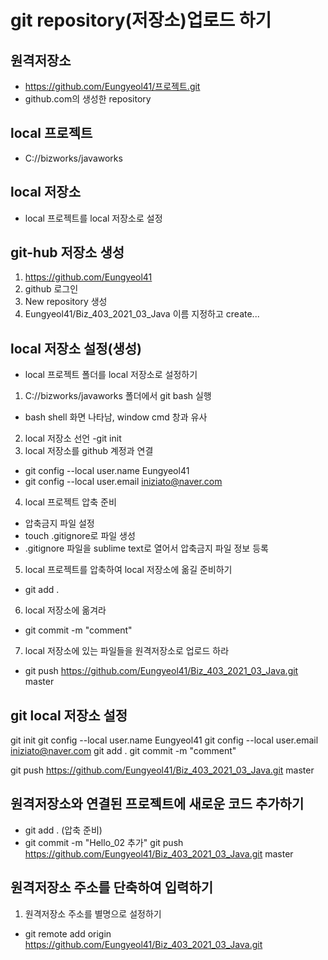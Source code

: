 # git repository(저장소)업로드 하기
## 원격저장소
* https://github.com/Eungyeol41/프로젝트.git
* github.com의 생성한 repository

## local 프로젝트

* C://bizworks/javaworks

## local 저장소 
* local 프로젝트를 local 저장소로 설정

## git-hub 저장소 생성
1. https://github.com/Eungyeol41
2. github 로그인
3. New repository 생성
4. Eungyeol41/Biz_403_2021_03_Java 이름 지정하고 create...

## local 저장소 설정(생성)
* local 프로젝트 폴더를 local 저장소로 설정하기
1. C://bizworks/javaworks 폴더에서 git bash 실행
- bash shell 화면 나타남, window cmd 창과 유사
2. local 저장소 선언
-git init
3. local 저장소를 github 계정과 연결
* git config --local user.name Eungyeol41
* git config --local user.email iniziato@naver.com
4. local 프로젝트 압축 준비
* 압축금지 파일 설정
* touch .gitignore로 파일 생성
* .gitignore 파일을 sublime text로 열어서 압축금지 파일 정보 등록

5. local 프로젝트를 압축하여 local 저장소에 옮길 준비하기
* git add .
6. local 저장소에 옮겨라
* git commit -m "comment"
7. local 저장소에 있는 파일들을 원격저장소로 업로드 하라
* git push https://github.com/Eungyeol41/Biz_403_2021_03_Java.git master


## git local 저장소 설정
git init
git config --local user.name Eungyeol41
git config --local user.email iniziato@naver.com
git add .
git commit -m "comment"

git push https://github.com/Eungyeol41/Biz_403_2021_03_Java.git master

## 원격저장소와 연결된 프로젝트에 새로운 코드 추가하기
* git add . (압축 준비)
* git commit -m "Hello_02 추가"
git push https://github.com/Eungyeol41/Biz_403_2021_03_Java.git master

## 원격저장소 주소를 단축하여 입력하기
1. 원격저장소 주소를 별명으로 설정하기
* git remote add origin https://github.com/Eungyeol41/Biz_403_2021_03_Java.git
